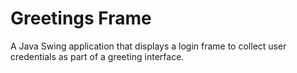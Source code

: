 # Greetings Frame
A Java Swing application that displays a login frame to collect user credentials as part of a greeting interface.
